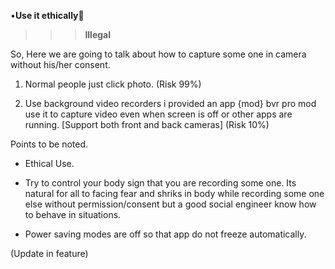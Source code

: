 
•****Use it ethically****🤖

>>> ****Illegal****

So, Here we are going to talk about how to capture some one in camera without his/her consent.
  

1. Normal people just click photo.  (Risk 99%)

2. Use background video recorders i provided an app {mod} bvr pro mod use it to capture video even when screen is off or other apps are running.
[Support both front and back cameras] (Risk 10%)

Points to be noted.

* Ethical Use.

* Try to control your body sign that you are recording some one. Its natural for all to facing fear and shriks in body while recording some one else without permission/consent but a good social engineer know how to behave in situations.

* Power saving modes are off so that app do not freeze automatically.


(Update in feature)


